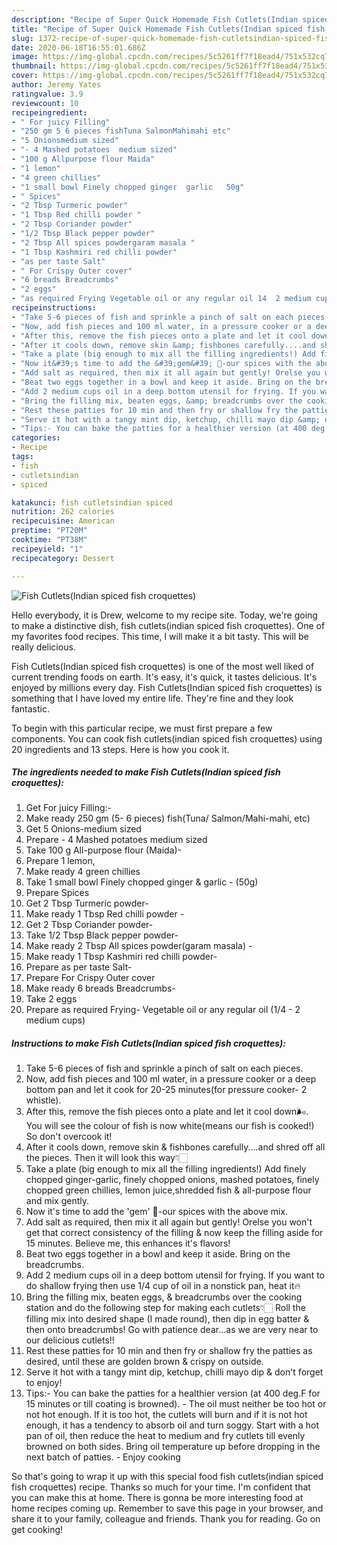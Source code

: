 ```yaml
---
description: "Recipe of Super Quick Homemade Fish Cutlets(Indian spiced fish croquettes)"
title: "Recipe of Super Quick Homemade Fish Cutlets(Indian spiced fish croquettes)"
slug: 1372-recipe-of-super-quick-homemade-fish-cutletsindian-spiced-fish-croquettes
date: 2020-06-18T16:55:01.686Z
image: https://img-global.cpcdn.com/recipes/5c5261ff7f18ead4/751x532cq70/fish-cutletsindian-spiced-fish-croquettes-recipe-main-photo.jpg
thumbnail: https://img-global.cpcdn.com/recipes/5c5261ff7f18ead4/751x532cq70/fish-cutletsindian-spiced-fish-croquettes-recipe-main-photo.jpg
cover: https://img-global.cpcdn.com/recipes/5c5261ff7f18ead4/751x532cq70/fish-cutletsindian-spiced-fish-croquettes-recipe-main-photo.jpg
author: Jeremy Yates
ratingvalue: 3.9
reviewcount: 10
recipeingredient:
- " For juicy Filling"
- "250 gm 5 6 pieces fishTuna SalmonMahimahi etc"
- "5 Onionsmedium sized"
- "- 4 Mashed potatoes  medium sized"
- "100 g Allpurpose flour Maida"
- "1 lemon"
- "4 green chillies"
- "1 small bowl Finely chopped ginger  garlic   50g"
- " Spices"
- "2 Tbsp Turmeric powder"
- "1 Tbsp Red chilli powder "
- "2 Tbsp Coriander powder"
- "1/2 Tbsp Black pepper powder"
- "2 Tbsp All spices powdergaram masala "
- "1 Tbsp Kashmiri red chilli powder"
- "as per taste Salt"
- " For Crispy Outer cover"
- "6 breads Breadcrumbs"
- "2 eggs"
- "as required Frying Vegetable oil or any regular oil 14  2 medium cups"
recipeinstructions:
- "Take 5-6 pieces of fish and sprinkle a pinch of salt on each pieces."
- "Now, add fish pieces and 100 ml water, in a pressure cooker or a deep bottom pan and let it cook for 20-25 minutes(for pressure cooker- 2 whistle)."
- "After this, remove the fish pieces onto a plate and let it cool down🌬. You will see the colour of fish is now white(means our fish is cooked!) So don&#39;t overcook it!"
- "After it cools down, remove skin &amp; fishbones carefully....and shred off all the pieces. Then it will look this way👇🏻"
- "Take a plate (big enough to mix all the filling ingredients!) Add finely chopped ginger-garlic, finely chopped onions, mashed potatoes, finely chopped green chillies, lemon juice,shredded fish &amp; all-purpose flour and mix gently."
- "Now it&#39;s time to add the &#39;gem&#39; 💎-our spices with the above mix."
- "Add salt as required, then mix it all again but gently! Orelse you won&#39;t get that correct consistency of the filling &amp; now keep the filling aside for 15 minutes. Believe me, this enhances it&#39;s flavors!"
- "Beat two eggs together in a bowl and keep it aside. Bring on the breadcrumbs."
- "Add 2 medium cups oil in a deep bottom utensil for frying. If you want to do shallow frying then use 1/4 cup of oil in a nonstick pan, heat it🔥"
- "Bring the filling mix, beaten eggs, &amp; breadcrumbs over the cooking station and do the following step for making each cutlets👇🏻 Roll the filling mix into desired shape (I made round), then dip in egg batter &amp; then onto breadcrumbs! Go with patience dear...as we are very near to our delicious cutlets!!"
- "Rest these patties for 10 min and then fry or shallow fry the patties as desired, until these are golden brown &amp; crispy on outside."
- "Serve it hot with a tangy mint dip, ketchup, chilli mayo dip &amp; don&#39;t forget to enjoy!"
- "Tips:- You can bake the patties for a healthier version (at 400 deg.F for 15 minutes or till coating is browned).  The oil must neither be too hot or not hot enough. If it is too hot, the cutlets will burn and if it is not hot enough, it has a tendency to absorb oil and turn soggy. Start with a hot pan of oil, then reduce the heat to medium and fry cutlets till evenly browned on both sides. Bring oil temperature up before dropping in the next batch of patties. Enjoy cooking"
categories:
- Recipe
tags:
- fish
- cutletsindian
- spiced

katakunci: fish cutletsindian spiced 
nutrition: 262 calories
recipecuisine: American
preptime: "PT20M"
cooktime: "PT38M"
recipeyield: "1"
recipecategory: Dessert

---
```



![Fish Cutlets(Indian spiced fish croquettes)](https://img-global.cpcdn.com/recipes/5c5261ff7f18ead4/751x532cq70/fish-cutletsindian-spiced-fish-croquettes-recipe-main-photo.jpg)

Hello everybody, it is Drew, welcome to my recipe site. Today, we're going to make a distinctive dish, fish cutlets(indian spiced fish croquettes). One of my favorites food recipes. This time, I will make it a bit tasty. This will be really delicious.



Fish Cutlets(Indian spiced fish croquettes) is one of the most well liked of current trending foods on earth. It's easy, it's quick, it tastes delicious. It's enjoyed by millions every day. Fish Cutlets(Indian spiced fish croquettes) is something that I have loved my entire life. They're fine and they look fantastic.


To begin with this particular recipe, we must first prepare a few components. You can cook fish cutlets(indian spiced fish croquettes) using 20 ingredients and 13 steps. Here is how you cook it.

<!--inarticleads1-->

##### The ingredients needed to make Fish Cutlets(Indian spiced fish croquettes):

1. Get  For juicy Filling:-
1. Make ready 250 gm (5- 6 pieces) fish(Tuna/ Salmon/Mahi-mahi, etc)
1. Get 5 Onions-medium sized
1. Prepare - 4 Mashed potatoes  medium sized
1. Take 100 g All-purpose flour (Maida)-
1. Prepare 1 lemon,
1. Make ready 4 green chillies
1. Take 1 small bowl Finely chopped ginger &amp; garlic -  (50g)
1. Prepare  Spices
1. Get 2 Tbsp Turmeric powder-
1. Make ready 1 Tbsp Red chilli powder -
1. Get 2 Tbsp Coriander powder-
1. Take 1/2 Tbsp Black pepper powder-
1. Make ready 2 Tbsp All spices powder(garam masala) -
1. Make ready 1 Tbsp Kashmiri red chilli powder-
1. Prepare as per taste Salt-
1. Prepare  For Crispy Outer cover
1. Make ready 6 breads Breadcrumbs-
1. Take 2 eggs
1. Prepare as required Frying- Vegetable oil or any regular oil (1/4 - 2 medium cups)




<!--inarticleads2-->

##### Instructions to make Fish Cutlets(Indian spiced fish croquettes):

1. Take 5-6 pieces of fish and sprinkle a pinch of salt on each pieces.
1. Now, add fish pieces and 100 ml water, in a pressure cooker or a deep bottom pan and let it cook for 20-25 minutes(for pressure cooker- 2 whistle).
1. After this, remove the fish pieces onto a plate and let it cool down🌬. You will see the colour of fish is now white(means our fish is cooked!) So don&#39;t overcook it!
1. After it cools down, remove skin &amp; fishbones carefully....and shred off all the pieces. Then it will look this way👇🏻
1. Take a plate (big enough to mix all the filling ingredients!) Add finely chopped ginger-garlic, finely chopped onions, mashed potatoes, finely chopped green chillies, lemon juice,shredded fish &amp; all-purpose flour and mix gently.
1. Now it&#39;s time to add the &#39;gem&#39; 💎-our spices with the above mix.
1. Add salt as required, then mix it all again but gently! Orelse you won&#39;t get that correct consistency of the filling &amp; now keep the filling aside for 15 minutes. Believe me, this enhances it&#39;s flavors!
1. Beat two eggs together in a bowl and keep it aside. Bring on the breadcrumbs.
1. Add 2 medium cups oil in a deep bottom utensil for frying. If you want to do shallow frying then use 1/4 cup of oil in a nonstick pan, heat it🔥
1. Bring the filling mix, beaten eggs, &amp; breadcrumbs over the cooking station and do the following step for making each cutlets👇🏻 Roll the filling mix into desired shape (I made round), then dip in egg batter &amp; then onto breadcrumbs! Go with patience dear...as we are very near to our delicious cutlets!!
1. Rest these patties for 10 min and then fry or shallow fry the patties as desired, until these are golden brown &amp; crispy on outside.
1. Serve it hot with a tangy mint dip, ketchup, chilli mayo dip &amp; don&#39;t forget to enjoy!
1. Tips:- You can bake the patties for a healthier version (at 400 deg.F for 15 minutes or till coating is browned). -  The oil must neither be too hot or not hot enough. If it is too hot, the cutlets will burn and if it is not hot enough, it has a tendency to absorb oil and turn soggy. Start with a hot pan of oil, then reduce the heat to medium and fry cutlets till evenly browned on both sides. Bring oil temperature up before dropping in the next batch of patties. - Enjoy cooking




So that's going to wrap it up with this special food fish cutlets(indian spiced fish croquettes) recipe. Thanks so much for your time. I'm confident that you can make this at home. There is gonna be more interesting food at home recipes coming up. Remember to save this page in your browser, and share it to your family, colleague and friends. Thank you for reading. Go on get cooking!
